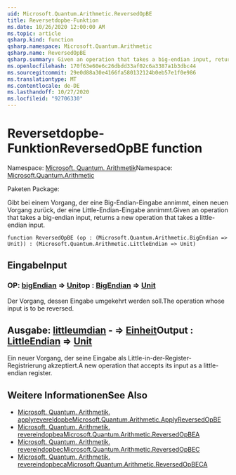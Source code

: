 ```yaml
---
uid: Microsoft.Quantum.Arithmetic.ReversedOpBE
title: Reversetdopbe-Funktion
ms.date: 10/26/2020 12:00:00 AM
ms.topic: article
qsharp.kind: function
qsharp.namespace: Microsoft.Quantum.Arithmetic
qsharp.name: ReversedOpBE
qsharp.summary: Given an operation that takes a big-endian input, returns a new operation that takes a little-endian input.
ms.openlocfilehash: 170f63e60e6c26dbdd33af02c6a3387a1b3dbc44
ms.sourcegitcommit: 29e0d88a30e4166fa580132124b0eb57e1f0e986
ms.translationtype: MT
ms.contentlocale: de-DE
ms.lasthandoff: 10/27/2020
ms.locfileid: "92706330"
---
```

# <a name="reversedopbe-function"></a><span data-ttu-id="4e60a-102">Reversetdopbe-Funktion</span><span class="sxs-lookup"><span data-stu-id="4e60a-102">ReversedOpBE function</span></span>

<span data-ttu-id="4e60a-103">Namespace: [Microsoft. Quantum. Arithmetik](xref:Microsoft.Quantum.Arithmetic)</span><span class="sxs-lookup"><span data-stu-id="4e60a-103">Namespace: [Microsoft.Quantum.Arithmetic](xref:Microsoft.Quantum.Arithmetic)</span></span>

<span data-ttu-id="4e60a-104">Paketen [](https://nuget.org/packages/)</span><span class="sxs-lookup"><span data-stu-id="4e60a-104">Package: [](https://nuget.org/packages/)</span></span>


<span data-ttu-id="4e60a-105">Gibt bei einem Vorgang, der eine Big-Endian-Eingabe annimmt, einen neuen Vorgang zurück, der eine Little-Endian-Eingabe annimmt.</span><span class="sxs-lookup"><span data-stu-id="4e60a-105">Given an operation that takes a big-endian input, returns a new operation that takes a little-endian input.</span></span>

```qsharp
function ReversedOpBE (op : (Microsoft.Quantum.Arithmetic.BigEndian => Unit)) : (Microsoft.Quantum.Arithmetic.LittleEndian => Unit)
```


## <a name="input"></a><span data-ttu-id="4e60a-106">Eingabe</span><span class="sxs-lookup"><span data-stu-id="4e60a-106">Input</span></span>

### <a name="op--bigendian--unit"></a><span data-ttu-id="4e60a-107">OP: [bigEndian](xref:Microsoft.Quantum.Arithmetic.BigEndian) => [Unit](xref:microsoft.quantum.lang-ref.unit)</span><span class="sxs-lookup"><span data-stu-id="4e60a-107">op : [BigEndian](xref:Microsoft.Quantum.Arithmetic.BigEndian) => [Unit](xref:microsoft.quantum.lang-ref.unit)</span></span> 

<span data-ttu-id="4e60a-108">Der Vorgang, dessen Eingabe umgekehrt werden soll.</span><span class="sxs-lookup"><span data-stu-id="4e60a-108">The operation whose input is to be reversed.</span></span>



## <a name="output--littleendian--unit"></a><span data-ttu-id="4e60a-109">Ausgabe: [littleumdian](xref:Microsoft.Quantum.Arithmetic.LittleEndian) - => [Einheit](xref:microsoft.quantum.lang-ref.unit)</span><span class="sxs-lookup"><span data-stu-id="4e60a-109">Output : [LittleEndian](xref:Microsoft.Quantum.Arithmetic.LittleEndian) => [Unit](xref:microsoft.quantum.lang-ref.unit)</span></span> 

<span data-ttu-id="4e60a-110">Ein neuer Vorgang, der seine Eingabe als Little-in-der-Register-Registrierung akzeptiert.</span><span class="sxs-lookup"><span data-stu-id="4e60a-110">A new operation that accepts its input as a little-endian register.</span></span>

## <a name="see-also"></a><span data-ttu-id="4e60a-111">Weitere Informationen</span><span class="sxs-lookup"><span data-stu-id="4e60a-111">See Also</span></span>

- [<span data-ttu-id="4e60a-112">Microsoft. Quantum. Arithmetik. applyrevereldopbe</span><span class="sxs-lookup"><span data-stu-id="4e60a-112">Microsoft.Quantum.Arithmetic.ApplyReversedOpBE</span></span>](xref:Microsoft.Quantum.Arithmetic.ApplyReversedOpBE)
- [<span data-ttu-id="4e60a-113">Microsoft. Quantum. Arithmetik. revereindopbea</span><span class="sxs-lookup"><span data-stu-id="4e60a-113">Microsoft.Quantum.Arithmetic.ReversedOpBEA</span></span>](xref:Microsoft.Quantum.Arithmetic.ReversedOpBEA)
- [<span data-ttu-id="4e60a-114">Microsoft. Quantum. Arithmetik. revereindopbec</span><span class="sxs-lookup"><span data-stu-id="4e60a-114">Microsoft.Quantum.Arithmetic.ReversedOpBEC</span></span>](xref:Microsoft.Quantum.Arithmetic.ReversedOpBEC)
- [<span data-ttu-id="4e60a-115">Microsoft. Quantum. Arithmetik. revereindopbeca</span><span class="sxs-lookup"><span data-stu-id="4e60a-115">Microsoft.Quantum.Arithmetic.ReversedOpBECA</span></span>](xref:Microsoft.Quantum.Arithmetic.ReversedOpBECA)